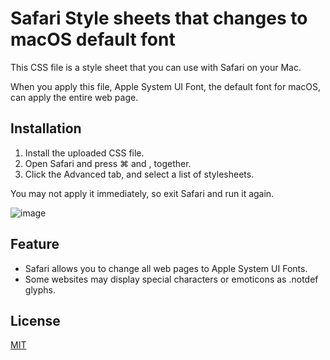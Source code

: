 # Safari Style sheets that changes to macOS default font

This CSS file is a style sheet that you can use with Safari on your Mac.

When you apply this file, Apple System UI Font, the default font for macOS, can apply the entire web page.

## Installation
1. Install the uploaded CSS file.
2. Open Safari and press ⌘ and , together.
3. Click the Advanced tab, and select a list of stylesheets.

You may not apply it immediately, so exit Safari and run it again.

![image](https://github.com/doqemddl04/macOS/assets/123877199/4f469be7-7757-4483-9eb0-889599afc1f3)

## Feature
- Safari allows you to change all web pages to Apple System UI Fonts.
- Some websites may display special characters or emoticons as .notdef glyphs.

## License
[MIT](https://github.com/mutzingoyangee/Safari-Style-sheet/blob/main/LICENSE)
